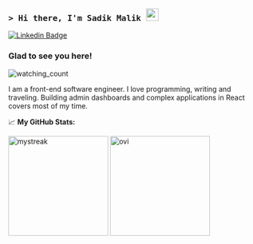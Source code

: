 ### <samp>&gt; Hi there, I'm Sadik Malik <img src="https://media.giphy.com/media/hvRJCLFzcasrR4ia7z/giphy.gif" width="25"> </samp>

[![Linkedin Badge](https://img.shields.io/badge/-LinkedIn-0e76a8?style=flat-square&logo=Linkedin&logoColor=white)](https://www.linkedin.com/in/sadik-malik-964b32263/)

### Glad to see you here!
<img src="https://komarev.com/ghpvc/?username=sadik-malik&color=brightgreen" alt="watching_count" />

I am a front-end software engineer. I love programming, writing and traveling. Building admin dashboards and complex applications in React covers most of my time.

📈 **My GitHub Stats:**

<p>
  <img height="200px" src="https://github-readme-streak-stats.herokuapp.com/?user=sadik-malik" alt="mystreak"/>
  <img height="200px" src="https://github-readme-stats.vercel.app/api/top-langs?username=sadik-malik&show_icons=true&locale=en" alt="ovi" />
</p>

